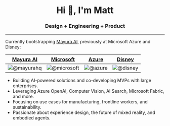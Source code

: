 <h1 align="center">Hi 👋, I'm Matt</h1>
<h3 align="center">Design + Engineering + Product</h3>

-----

Currently bootstrapping [Mayura AI](https://mayura.ai), previously at Microsoft Azure and Disney:

[Mayura AI](https://mayura.ai) | [Microsoft](https://github.com/microsoft) | [Azure](https://github.com/Azure) | [Disney](https://github.com/disney)
--- | --- | --- | ---
![@mayurahq](https://avatars.githubusercontent.com/mayurahq?s=150&v=1) | ![@microsoft](https://avatars.githubusercontent.com/microsoft?s=150&v=1) | ![@azure](https://avatars.githubusercontent.com/Azure?s=150&v=1) | ![@disney](https://avatars.githubusercontent.com/u/622654?s=150&v=4)

* Building AI-powered solutions and co-developing MVPs with large enterprises.
* Leveraging Azure OpenAI, Computer Vision, AI Search, Microsoft Fabric, and more.
* Focusing on use cases for manufacturing, frontline workers, and sustainability.
* Passionate about experience design, the future of mixed reality, and embodied agents.

<!--
[@immersive-web](https://github.com/immersive-web) | [@MozillaReality](https://github.com/MozillaReality) | [@aframevr](https://github.com/aframevr) | [@babylonjs](https://github.com/babylonjs)
--- | --- | --- | ---
![@immersive-web](https://avatars.githubusercontent.com/immersive-web?s=150&v=1) | ![@MozillaReality](https://avatars.githubusercontent.com/MozillaReality?s=150&v=1) | ![@aframevr](https://avatars.githubusercontent.com/aframevr?s=150&v=1) | ![@babylonjs](https://avatars.githubusercontent.com/babylonjs?s=150&v=1)
-->
